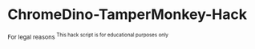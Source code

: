 # ChromeDino-TamperMonkey-Hack

<sup> For legal reasons <sup/> This hack script is for educational purposes only 
